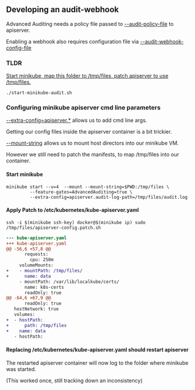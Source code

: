 ## Developing an audit-webhook

Advanced Auditing needs a policy file passed to [--audit-policy-file](https://kubernetes.io/docs/reference/generated/kube-apiserver/) to apiserver.
    
Enabling a webhook also requires configuration file via [--audit-webhook-config-file](https://kubernetes.io/docs/reference/generated/kube-apiserver/)

### TLDR

[Start minikube, map this folder to /tmp/files, patch apiserver to use /tmp/files.](start-minikube-audit.sh)

```
./start-minikube-audit.sh
```

### Configuring minikube apiserver cmd line parameters

[--extra-config=apiserver.*](https://github.com/kubernetes/minikube/blob/master/docs/configuring_kubernetes.md#kubeadm-bootstrapper) allows us to add cmd line args.

Getting our config files inside the apiserver container is a bit trickier.

[--mount-string](https://github.com/kubernetes/minikube/blob/v0.26.0/cmd/minikube/cmd/start.go#L69) allows us to mount host directors into our minikube VM.

However we still need to patch the manifests, to map /tmp/files into our container.

#### Start minikube

```shell
minikube start --v=4  --mount --mount-string=$PWD:/tmp/files \
         --feature-gates=AdvancedAuditing=true \
         --extra-config=apiserver.audit-log-path=/tmp/files/audit.log
```

#### Apply Patch to /etc/kubernetes/kube-apiserver.yaml

```shell
ssh -i $(minikube ssh-key) docker@$(minikube ip) sudo /tmp/files/apiserver-config.patch.sh
```

```patch
--- kube-apiserver.yaml
+++ kube-apiserver.yaml
@@ -56,6 +57,8 @@
       requests:
         cpu: 250m
     volumeMounts:
+    - mountPath: /tmp/files/
+      name: data
     - mountPath: /var/lib/localkube/certs/
       name: k8s-certs
       readOnly: true
@@ -64,6 +67,9 @@
       readOnly: true
   hostNetwork: true
   volumes:
+  - hostPath:
+      path: /tmp/files
+    name: data
   - hostPath:
```

#### Replacing /etc/kubernetes/kube-apiserver.yaml should restart apiserver

The restarted apiserver container will now log to the folder where minikube was started.

(This worked once, still tracking down an inconsistency)

